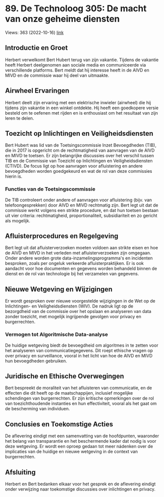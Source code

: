 # 89. De Technoloog 305: De macht van onze geheime diensten
Views: 363 (2022-10-16) [link](https://www.youtube.com/watch?v=o6UzoTb-D-U)


 ## Introductie en Groet
Herbert verwelkomt Bert Hubert terug van zijn vakantie. Tijdens de vakantie heeft Herbert deelgenomen aan sociale media en communiceerde via verschillende platforms. Bert meldt dat hij interesse heeft in de AIVD en MIVD en de commissie waar hij deel van uitmaakte.

## Airwheel Ervaringen
Herbert deelt zijn ervaring met een elektrische inwieler (airwheel) die hij tijdens zijn vakantie in een winkel ontdekte. Hij heeft een goedkopere versie besteld om te oefenen met rijden en is enthousiast om het resultaat van zijn leren te delen.

## Toezicht op Inlichtingen en Veiligheidsdiensten
Bert Hubert was lid van de Toetsingscommissie Inzet Bevoegdheden (TIB), die in 2017 is opgericht om de rechtmatigheid van aanvragen van de AIVD en MIVD te toetsen. Er zijn belangrijke discussies over het verschil tussen TIB en de Commissie van Toezicht op Inlichtingen en Veiligheidsdiensten (CTIVD). De focus ligt op hoe aanvragen voor afluistering en andere bevoegdheden worden goedgekeurd en wat de rol van deze commissies hierin is.

### Functies van de Toetsingscommissie
De TIB controleert onder andere of aanvragen voor afluistering (bijv. van telefoongesprekken) door AIVD en MIVD rechtmatig zijn. Bert legt uit dat de commissie werkt volgens een strikte procedure, en dat hun toetsen bestaan uit vier criteria: rechtmatigheid, proportionaliteit, subsidiariteit en zo gericht als mogelijk.

## Afluisterprocedures en Regelgeving
Bert legt uit dat afluisterverzoeken moeten voldoen aan strikte eisen en hoe de AIVD en MIVD in het verleden met afluisterverzoeken zijn omgegaan. Onder andere worden grote data-inzamelingsprogramma's en incidenten besproken, zoals per ongeluk verkeerde afluisterpraktijken. Er is ook aandacht voor hoe documenten en gegevens worden behandeld binnen de dienst en de rol van technologie bij het verzamelen van gegevens.

## Nieuwe Wetgeving en Wijzigingen
Er wordt gesproken over nieuwe voorgestelde wijzigingen in de Wet op de Inlichtingen- en Veiligheidsdiensten (WIV). De nadruk ligt op de bezorgdheid van de commissie over het opslaan en analyseren van data zonder toezicht, met mogelijk ingrijpende gevolgen voor privacy en burgerrechten. 

### Vermogen tot Algoritmische Data-analyse
De huidige wetgeving biedt de bevoegdheid om algoritmes in te zetten voor het analyseren van communicatiegegevens. Dit roept ethische vragen op over privacy en surveillance, vooral in het licht van hoe de AIVD en MIVD hun bevoegdheden gebruiken. 

## Juridische en Ethische Overwegingen
Bert bespreekt de moraliteit van het afluisteren van communicatie, en de effecten die dit heeft op de maatschappijen, inclusief mogelijke schendingen van burgerrechten. Er zijn kritische opmerkingen over de rol van toezichthoudende instanties en hun effectiviteit, vooral als het gaat om de bescherming van individuen. 

## Conclusies en Toekomstige Acties
De aflevering eindigt met een samenvatting van de hoofdpunten, waaronder het belang van transparantie en het beschermende kader dat nodig is voor deze wetgeving. Er wordt een oproep gedaan tot meer nádenken over de implicaties van de huidige en nieuwe wetgeving in de context van burgerrechten. 

## Afsluiting
Herbert en Bert bedanken elkaar voor het gesprek en de aflevering eindigt onder verwijzing naar toekomstige discussies over inlichtingen en privacy.